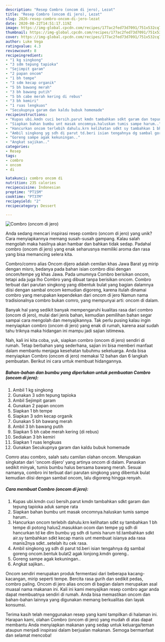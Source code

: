 ```yaml
---
description: "Resep Combro (oncom di jero), Lezat"
title: "Resep Combro (oncom di jero), Lezat"
slug: 2826-resep-combro-oncom-di-jero-lezat
date: 2020-08-22T14:51:17.119Z
image: https://img-global.cpcdn.com/recipes/177ac2fed73d7091/751x532cq70/combro-oncom-di-jero-foto-resep-utama.jpg
thumbnail: https://img-global.cpcdn.com/recipes/177ac2fed73d7091/751x532cq70/combro-oncom-di-jero-foto-resep-utama.jpg
cover: https://img-global.cpcdn.com/recipes/177ac2fed73d7091/751x532cq70/combro-oncom-di-jero-foto-resep-utama.jpg
author: Luke Vega
ratingvalue: 4.3
reviewcount: 8
recipeingredient:
- "1 kg singkong"
- "3 sdm tepung tapioka"
- "Sejimpit garam"
- "2 papan oncom"
- "1 bh tempe"
- "3 sdm kecap organik"
- "5 bh bawang merah"
- "3 bh bawang putih"
- "5 bh cabe merah kering di rebus"
- "3 bh kemiri"
- "1 ruas lengkuas"
- "Secukupnya garam dan kaldu bubuk homemade"
recipeinstructions:
- "Kupas ubi.kmdn cuci bersih.parut kmdn tambahkan sdkt garam dan tepung tapioka aduk sampe rata"
- "Siapkan bahan bumbu unt masak oncomnya.haluskan tumis sampe harum.."
- "Hancurkan oncom terlebih dahulu.krn kelihatan sdkt sy tambahkan 1 bh tempe di potong halus2.masukkan ocom dan tempe yg sdh di hancurkan td ke dlm bumbu yg sdh di tumis harum td.tambahkan sdkt air.sy tambahkan sdkt kecap manis unt membuat isianya ada rasa manis2nya sdkt..setelah itu cek rasa."
- "Ambil singkong yg sdh di parut td.beri isian tengahnya dg sambal goreng oncom.bentuk bulat2 agak lonjong.kmdn goreng.."
- "Goreng sampe agak kekuningan.."
- "Angkat sajikan.."
categories:
- Resep
tags:
- combro
- oncom
- di

katakunci: combro oncom di 
nutrition: 235 calories
recipecuisine: Indonesian
preptime: "PT15M"
cooktime: "PT37M"
recipeyield: "2"
recipecategory: Dessert

---
```



![Combro (oncom di jero)](https://img-global.cpcdn.com/recipes/177ac2fed73d7091/751x532cq70/combro-oncom-di-jero-foto-resep-utama.jpg)

Anda sedang mencari inspirasi resep combro (oncom di jero) yang unik? Cara menyiapkannya memang susah-susah gampang. Kalau salah mengolah maka hasilnya akan hambar dan bahkan tidak sedap. Padahal combro (oncom di jero) yang enak seharusnya memiliki aroma dan rasa yang bisa memancing selera kita.

Combro/comro alias Oncom dijero adalah cemilan khas Jawa Barat yg mirip dengan misro, bedanya pada bahan isian combro diisi dengan oncom/tempe yg khas Jawa. Pada umumnya Combro berisikan oncom, tetapi ada juga lho Combro yang dibuat tanpa berisikan oncom. Combro terbuat dari parutan singkong yang dibentuk bulat yang bagian dalamnya diisi dengan sambal oncom kemudian digoreng, karena itulah dinamai combro yang merupakan kependekan dari oncom di jero Namun nama tradisionalnya combro bukan comro, yang mempunyai arti: oncom di dalam.

Banyak hal yang sedikit banyak mempengaruhi kualitas rasa dari combro (oncom di jero), mulai dari jenis bahan, kemudian pemilihan bahan segar sampai cara mengolah dan menyajikannya. Tak perlu pusing kalau ingin menyiapkan combro (oncom di jero) yang enak di rumah, karena asal sudah tahu triknya maka hidangan ini mampu jadi sajian istimewa.


Nah, kali ini kita coba, yuk, siapkan combro (oncom di jero) sendiri di rumah. Tetap berbahan yang sederhana, sajian ini bisa memberi manfaat dalam membantu menjaga kesehatan tubuhmu sekeluarga. Anda bisa menyiapkan Combro (oncom di jero) memakai 12 bahan dan 6 langkah pembuatan. Berikut ini cara untuk membuat hidangannya.

<!--inarticleads1-->

##### Bahan-bahan dan bumbu yang diperlukan untuk pembuatan Combro (oncom di jero):

1. Ambil 1 kg singkong
1. Gunakan 3 sdm tepung tapioka
1. Ambil Sejimpit garam
1. Gunakan 2 papan oncom
1. Siapkan 1 bh tempe
1. Siapkan 3 sdm kecap organik
1. Gunakan 5 bh bawang merah
1. Ambil 3 bh bawang putih
1. Siapkan 5 bh cabe merah kering (di rebus)
1. Sediakan 3 bh kemiri
1. Siapkan 1 ruas lengkuas
1. Gunakan Secukupnya garam dan kaldu bubuk homemade


Comro atau combro, salah satu camilan olahan oncom. Merupakan singkatan dari &#39;oncom dijero&#39; yang artinya oncom di dalam. Panaskan sedikit minyak, tumis bumbu halus bersama bawang merah. Sesuai namanya, combro ini terbuat dari parutan singkong yang dibentuk bulat kemudian diisi dengan sambal oncom, lalu digoreng hingga renyah. 

<!--inarticleads2-->

##### Cara membuat Combro (oncom di jero):

1. Kupas ubi.kmdn cuci bersih.parut kmdn tambahkan sdkt garam dan tepung tapioka aduk sampe rata
1. Siapkan bahan bumbu unt masak oncomnya.haluskan tumis sampe harum..
1. Hancurkan oncom terlebih dahulu.krn kelihatan sdkt sy tambahkan 1 bh tempe di potong halus2.masukkan ocom dan tempe yg sdh di hancurkan td ke dlm bumbu yg sdh di tumis harum td.tambahkan sdkt air.sy tambahkan sdkt kecap manis unt membuat isianya ada rasa manis2nya sdkt..setelah itu cek rasa.
1. Ambil singkong yg sdh di parut td.beri isian tengahnya dg sambal goreng oncom.bentuk bulat2 agak lonjong.kmdn goreng..
1. Goreng sampe agak kekuningan..
1. Angkat sajikan..


Oncom sendiri merupakan produk fermentasi dari beberapa kacang-kacangan, mirip seperti tempe. Bercita rasa gurih dan sedikit pedas, combro paling. Oncom di jero alias oncom di bagian dalam merupakan asal muasal nama makanan ini. Kali ini kami menyajikan resep combro agar anda dapat membuatnya sendiri di rumah. Anda bisa memastikan oncom dan bahan-bahan lainnya yang digunakan memang berkualitas dan layak konsumsi. 

Terima kasih telah menggunakan resep yang kami tampilkan di halaman ini. Harapan kami, olahan Combro (oncom di jero) yang mudah di atas dapat membantu Anda menyiapkan makanan yang sedap untuk keluarga/teman ataupun menjadi inspirasi dalam berjualan makanan. Semoga bermanfaat dan selamat mencoba!
